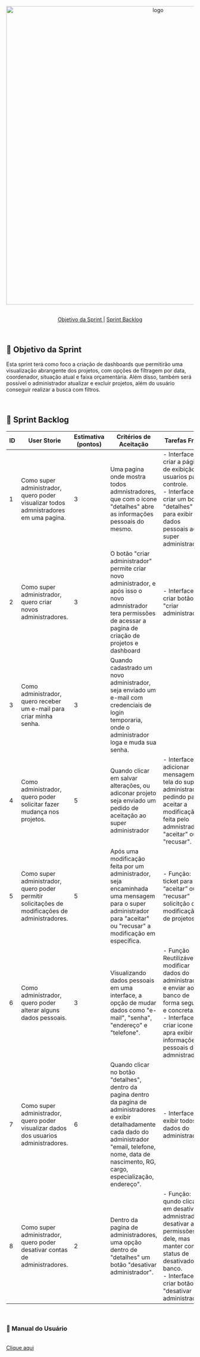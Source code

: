 <div align="center">
  <img alt="logo" width="800" src="https://drive.google.com/uc?id=1U_xZRvSjeq6Havlb8ebhNp9dZKCCQ41b">
</div>

<br>

<p align="center">
  <a href="#objetivo">Objetivo da Sprint </a>  |
  <a href="#backlog">Sprint Backlog</a>
</p>

</br>

<span id="objetivo">
  
## 🎯 Objetivo da Sprint
Esta sprint terá como foco a criação de dashboards que permitirão uma visualização abrangente dos projetos, com opções de filtragem por data, coordenador, situação atual e faixa orçamentária. Além disso, também será possível o administrador atualizar e excluir projetos, além do usuário conseguir realizar a busca com filtros.

<br>

<span id="backlog">

## 📖 Sprint Backlog
| ID  | User Storie | Estimativa (pontos) | Critérios de Aceitação | Tarefas Front | Tarefas Back |
| --- | ----------- | ------------------- | ---------------------- | ------------- | ------------ |
| 1   | Como super administrador, quero poder visualizar todos admnistradores em uma pagina.  | 3 | Uma pagina onde mostra todos admnistradores, que com o icone "detalhes" abre as informações pessoais do mesmo. | - Interface: criar a página de exibição e usuarios para controle.<br>- Interface: criar um botão "detalhes" para exibir dados pessoais ao super administrador. | - Função: adicionar uma rota para a pagina de exibição dos administrdores. |
| 2   | Como super administrador, quero criar novos administradores.  | 3 | O botão "criar administrador" permite criar novo administrador, e após isso o novo admnistrador tera permissões de acessar a pagina de criação de projetos e dashboard | - Interface: criar botão "criar administrador" | - Função: adicionar uma função para criar novo administrador e enviar s informações passadas no cadastro para o banco de dados. |
| 3   | Como administrador, quero receber um e-mail para criar minha senha.  | 3 | Quando cadastrado um novo administrador, seja enviado um e-mail com credenciais de login temporaria, onde o administrador loga e muda sua senha. |  | - Função: criar uma função, onde é mandada o login  temporario do administrador via e-mail. |
| 4   | Como administrador, quero poder  solicitar fazer mudança nos projetos.    | 5 | Quando clicar em salvar alterações, ou adiconar projeto seja enviado um pedido de aceitação ao super administrador | - Interface: adicionar mensagem na tela do super administrador pedindo para aceitar a modificação feita pelo admnistrador "aceitar" ou "recusar". | - Função: adicionar rota do pedido ser enviado para a conta .     |
| 5   | Como super administrador, quero poder permitir solicitações de modificações de administradores.                                                 | 5                   | Após uma modificação feita por um administrador, seja encaminhada uma mensagem para o super administrador para "aceitar" ou "recusar" a modificação em específica.                                            | - Função: ticket para “aceitar” ou “recusar” solicitção de modificação de projetos.    | 
| 6  | Como administrador, quero poder alterar alguns dados pessoais.                           | 3                  | Visualizando dados pessoais em uma interface, a opção de mudar dados como "e-mail", "senha", "endereço" e "telefone".                                                | - Função Reutilizável: modificar dados do administrador e enviar ao banco de forma segura e concreta.<br>- Interface: criar icone apra exibir as informações pessoais do admnistrador                                                                                                                   |                                                     |
| 7   | Como super administrador, quero poder visualizar dados dos usuarios administradores.                                        | 6                  | Quando clicar no botão "detalhes", dentro da pagina dentro da pagina de administradores e exibir detalhadamente cada dado do administrador "email, telefone, nome, data de nascimento, RG, cargo, especialização, endereço".                                                                                                                           | - Interface: exibir todos os dados do administrador. |                                                     |
| 8   | Como super administrador, quero poder desativar contas de administradores.                                                 | 2                   | Dentro da pagina de administradores, uma opção dentro de "detalhes" um botão "desativar administrador".                                            | - Função: qundo clicar em desativar admnistrador, desativar as permissões dele, mas manter com status de desativado no banco.<br>- Interface: criar botão "desativar administrador"    |                                                   |                                                                                                                                                                                                                                                                                                               
<br>

<span id="manual">

### 📄 Manual do Usuário
  
<br>
<a href="https://github.com/A-Sync-Fatec/api-fatec-3sem-24/blob/main/documents/ManualdoUsuario-3sprint.pdf">Clique aqui</a>
